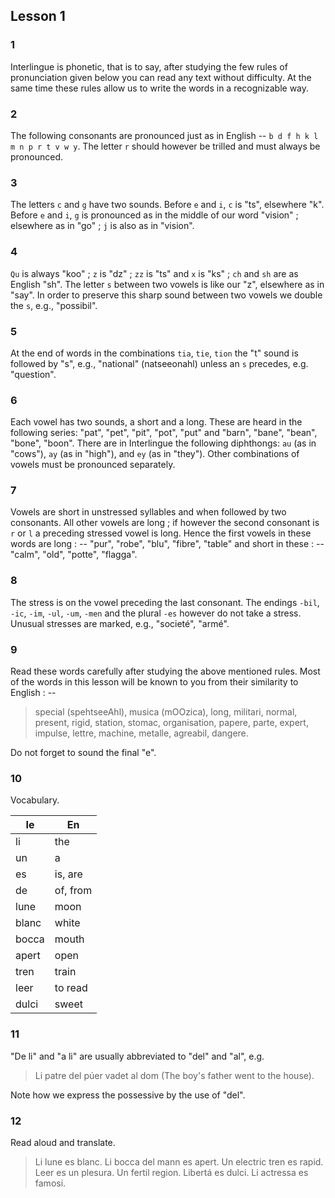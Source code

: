 ## Lesson 1

### 1

Interlingue is phonetic, that is to say, after studying the few rules of pronunciation given below you can read any text without difficulty. At the same time these rules allow us to write the words in a recognizable way.

### 2

The following consonants are pronounced just as in English -- `b d f h k l m n p r t v w y`. The letter `r` should however be trilled and must always be pronounced.

### 3

The letters `c` and `g` have two sounds. Before `e` and `i`, `c` is "ts", elsewhere "k". Before `e` and `i`, `g` is pronounced as in the middle of our word "vision" ; elsewhere as in "go" ; `j` is also as in "vision".

### 4

`Qu` is always "koo" ; `z` is "dz" ; `zz` is "ts" and `x` is "ks" ; `ch` and `sh` are as English "sh". The letter `s` between two vowels is like our "z", elsewhere as in "say". In order to preserve this sharp sound between two vowels we double the `s`, e.g., "possibil".

### 5

At the end of words in the combinations `tia`, `tie`, `tion` the "t" sound is followed by "s", e.g., "national" (natseeonahl) unless an `s` precedes, e.g. "question".

### 6

Each vowel has two sounds, a short and a long. These are heard in the following series: "pat", "pet", "pit", "pot", "put" and "barn", "bane", "bean", "bone", "boon". There are in Interlingue the following diphthongs: `au` (as in "cows"), `ay` (as in "high"), and `ey` (as in "they"). Other combinations of vowels must be pronounced separately.

### 7

Vowels are short in unstressed syllables and when followed by two consonants. All other vowels are long ; if however the second consonant is `r` or `l` a preceding stressed vowel is long. Hence the first vowels in these words are long : -- "pur", "robe", "blu", "fibre", "table" and short in these : -- "calm", "old", "potte", "flagga".

### 8

The stress is on the vowel preceding the last consonant. The endings `-bil`, `-ic`, `-im`, `-ul`, `-um`, `-men` and the plural `-es` however do not take a stress. Unusual stresses are marked, e.g., "societé", "armé".

### 9

Read these words carefully after studying the above mentioned rules. Most of the words in this lesson will be known to you from their similarity to English : --

> special (spehtseeAhl), musica (mOOzica), long, militari, normal, present, rigid, station, stomac, organisation, papere, parte, expert, impulse, lettre, machine, metalle, agreabil, dangere.

Do not forget to sound the final "e".

### 10

Vocabulary.

| Ie | En |
| --- | --- |
| li | the |
| un | a |
| es | is, are |
| de | of, from |
| lune | moon |
| blanc | white |
| bocca | mouth |
| apert | open |
| tren | train |
| leer | to read |
| dulci | sweet |

### 11

"De li" and "a li" are usually abbreviated to "del" and "al", e.g.

> Li patre del púer vadet al dom (The boy's father went to the house).

Note how we express the possessive by the use of "del".

### 12

Read aloud and translate.

> Li lune es blanc. Li bocca del mann es apert. Un electric tren es rapid. Leer es un plesura. Un fertil region. Libertá es dulci. Li actressa es famosi.